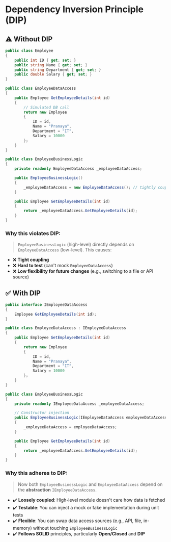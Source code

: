 
# **D**ependency Inversion Principle (DIP)


## ⚠️ Without DIP

```csharp
public class Employee
{
    public int ID { get; set; }
    public string Name { get; set; }
    public string Department { get; set; }
    public double Salary { get; set; }
}
```

```csharp
public class EmployeeDataAccess
{
    public Employee GetEmployeeDetails(int id)
    {
        // Simulated DB call
        return new Employee
        {
            ID = id,
            Name = "Pranaya",
            Department = "IT",
            Salary = 10000
        };
    }
}
```
```csharp
public class EmployeeBusinessLogic
{
    private readonly EmployeeDataAccess _employeeDataAccess;

    public EmployeeBusinessLogic()
    {
        _employeeDataAccess = new EmployeeDataAccess(); // tightly coupled
    }

    public Employee GetEmployeeDetails(int id)
    {
        return _employeeDataAccess.GetEmployeeDetails(id);
    }
}
```

### Why this violates DIP:

> `EmployeeBusinessLogic` (high-level) directly depends on `EmployeeDataAccess` (low-level). This causes:  

* ❌ **Tight coupling** 
* ❌ **Hard to test** (can't mock `EmployeeDataAccess`)
* ❌ **Low flexibility for future changes**  (e.g., switching to a file or API source)


## ✅ With DIP

```csharp
public interface IEmployeeDataAccess
{
    Employee GetEmployeeDetails(int id);
}
```

```csharp
public class EmployeeDataAccess : IEmployeeDataAccess
{
    public Employee GetEmployeeDetails(int id)
    {
        return new Employee
        {
            ID = id,
            Name = "Pranaya",
            Department = "IT",
            Salary = 10000
        };
    }
}
```

```csharp
public class EmployeeBusinessLogic
{
    private readonly IEmployeeDataAccess _employeeDataAccess;

    // Constructor injection
    public EmployeeBusinessLogic(IEmployeeDataAccess employeeDataAccess)
    {
        _employeeDataAccess = employeeDataAccess;
    }

    public Employee GetEmployeeDetails(int id)
    {
        return _employeeDataAccess.GetEmployeeDetails(id);
    }
}
```
### Why this adheres to DIP:

> Now both `EmployeeBusinessLogic` and `EmployeeDataAccess` depend on the **abstraction** `IEmployeeDataAccess`.

* ✔️ **Loosely coupled**: High-level module doesn't care how data is fetched
* ✔️ **Testable**: You can inject a mock or fake implementation during unit tests
* ✔️ **Flexible**: You can swap data access sources (e.g., API, file, in-memory) without touching `EmployeeBusinessLogic`
* ✔️ **Follows SOLID** principles, particularly **Open/Closed** and **DIP**

